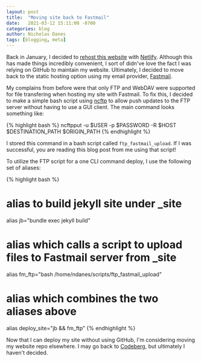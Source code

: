 ```yaml
---
layout: post
title:  "Moving site back to Fastmail"
date:   2021-03-12 15:11:00 -0700
categories: blog
author: Nicholas Danes
tags: [blogging, meta]
---
```


Back in January, I decided to [rehost this website](https://ndanes.com/blog/2021/01/23/moving-site-to-netlify/) with [Netlify](https://netlify.com). Although this has made things incredibly convenient, I sort of didn've love the fact I was relying on GitHub to maintain my website. Ultimately, I decided to move back to the static hosting option using my email provider, [Fastmail](https://fastmail.com).

My complains from before were that only FTP and WebDAV were supported for file transfering when hosting my site with Fastmail. To fix this, I decided to make a simple bash script using [ncftp](https://www.ncftp.com/ncftp/doc/ncftpput.html) to allow push updates to the FTP server without having to use a GUI client. The main command looks something like:

{% highlight bash %}
ncftpput -u $USER -p $PASSWORD -R $HOST $DESTINATION_PATH $ORIGIN_PATH
{% endhighlight %}

I stored this command in a bash script called <code>ftp_fastmail_upload</code>. If I was successful, you are reading this blog post from me using that script!

To utilize the FTP script for a one CLI command deploy, I use the following set of aliases:

{% highlight bash %}
# alias to build jekyll site under _site
alias jb="bundle exec jekyll build"
# alias which calls a script to upload files to Fastmail server from _site
alias fm_ftp="bash /home/ndanes/scripts/ftp_fastmail_upload"
# alias which combines the two aliases above
alias deploy_site="jb && fm_ftp"
{% endhighlight %}

Now that I can deploy my site without using GitHub, I'm considering moving my website repo elsewhere. I may go back to [Codeberg](https://codeberg.org), but ultimately I haven't decided.
